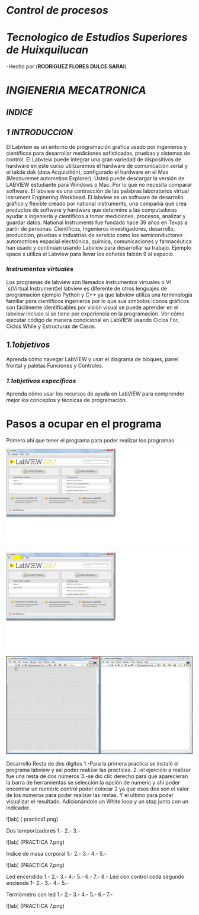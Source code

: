 # *Control de procesos*
# *Tecnologico de Estudios Superiores de Huixquilucan*
-Hecho por (**RODRIGUEZ FLORES DULCE SARAI**)
# *INGIENERIA MECATRONICA*

## *INDICE*


## *1 INTRODUCCION*
El Labview es un entorno de programación grafica usado por ingenieros y científicos para desarrollar mediciones sofisticadas, pruebas y sistemas de control. El Labview puede integrar una gran variedad de dispositivos de hardware en este curso utilizaremos el hardware de comunicación serial y el takde dak (data Acquisitión), configurado el hardware en el Max (Measuremet autometion Explorer).
Usted puede descargar la versión de LABVIEW estudiante para Windows o Mac. Por lo que no necesita comparar software.
El labview es una contracción de las palabras laboratorios virtual insrument Enginering Workbead.
El labview es un software de desarrollo gráfico y flexible creado por national instruments, una compañía que crea productos de software y hardware que determine a las computadoras ayudar a ingeniería y científicos a tomar mediciones, procesos, analizar y guardar datos.
National Instruments fue fundado hace 39 años en Texas a partir de personas.
Científicos, Ingenieros investigadores, desarrollo, producción, pruebas e industrias de servicio como los semiconductores automotrices espacial electrónica, química, comunicaciones y farmacéutica han usado y continúan usando Labview para desarrollar su trabajo.
Ejemplo space x utiliza el Labview para llevar los cohetes falcón 9 al espacio.

### *Instrumentos virtuales*
Los programas de labview son llamados instrumentos virtuales o VI´s(Virtual Instrument)el labview es diferente de otros lenguajes de programación ejemplo Python y C++ ya que labview utiliza una terminología familiar para científicos ingenieros por lo que sus símbolos iconos gráficos son fácilmente identificables por visión visual se puede aprender en el labview incluso si se tiene por experiencia en la programación.
Ver cómo ejecutar código de manera condicional en LabVIEW usando Ciclos For, Ciclos While y Estructuras de Casos.

## *1.1objetivos*
Aprenda cómo navegar LabVIEW y usar el diagrama de bloques, panel frontal y paletas Funciones y Controles.



### *1.1objetivos específicos* 
Aprenda cómo usar los recursos de ayuda en LabVIEW para comprender mejor los conceptos y técnicas de programación.

# **Pasos a ocupar en el programa**
Primero ahi que tener el programa  para poder realizar los programas 

![Labview imag](https://github.com/dulce1218/contor-de-procesos-1/blob/master/CONTROL%20DE%20PROCESOS/01.png?raw=true)

![labview imag](https://github.com/dulce1218/contor-de-procesos-1/blob/master/CONTROL%20DE%20PROCESOS/02.png?raw=true)

![Labview imag](https://github.com/dulce1218/contor-de-procesos-1/blob/master/CONTROL%20DE%20PROCESOS/pas1.png?raw=true)






Desarrollo
Resta de dos dígitos
1.-Para la primera practica se instaló el programa labview y así poder realizar las practicas.
2.-el ejercicio a realizar fue una resta de dos números 
3.-se dio clic derecho para que aparecieran la barra de herramientas se selección la opción de numeric y ahí poder encontrar un numeric control poder colocar 2 ya que esos dos son el valor de los números para poder realizar las restas. Y el ultimo para poder visualizar el resultado. Adicionándole un White loop y un stop junto con un indicador.

 ![lab] ( practica1.png)

Dos temporizadores 
1.-
2.-
3.-

![lab] (PRACTICA 7.png)

Indice de masa corporal
1.-
2.-
3.-
4.-
5.-

![lab] (PRACTICA 7.png)

Led encendido
1.-
2.-
3.-
4.-
5.-
6.-
7.-
8.-
Led con control coda segundo enciende 
1-
2.-
3.-
4.-
5.-



Termómetro con led 
1.-
2.-
3.-
4.-
5.-
6.-
7.-










![lab] (PRACTICA 7.png)
